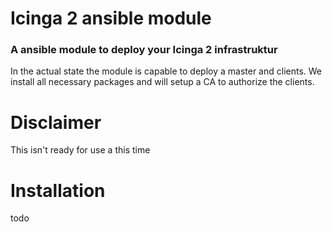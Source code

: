 Icinga 2 ansible module
======
### A ansible module to deploy your Icinga 2 infrastruktur

In the actual state the module is capable to deploy a master and clients.
We install all necessary packages and will setup a CA to authorize the clients.

Disclaimer
======

This isn't ready for use a this time

Installation
======

todo




